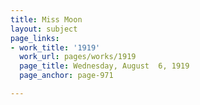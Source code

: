 ```yaml
---
title: Miss Moon
layout: subject
page_links:
- work_title: '1919'
  work_url: pages/works/1919
  page_title: Wednesday, August  6, 1919
  page_anchor: page-971

---
```


